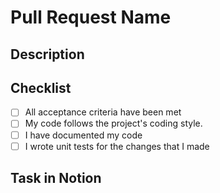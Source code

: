 <!--Mention below the name of your Pull Request-->
# Pull Request Name

## Description
<!-- 
  Please include a summary of the changes addressed.
  For example: "This PR allows the user to have custom workouts per gym."
-->

## Checklist
- [ ] All acceptance criteria have been met
- [ ] My code follows the project's coding style.
- [ ] I have documented my code
- [ ] I wrote unit tests for the changes that I made

## Task in Notion
<!-- Paste the task link -->
